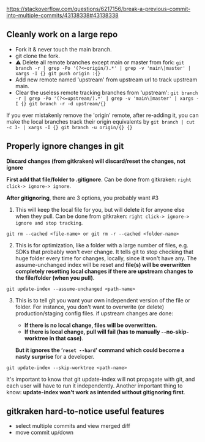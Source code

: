 https://stackoverflow.com/questions/6217156/break-a-previous-commit-into-multiple-commits/43138338#43138338

## Cleanly work on a large repo

- Fork it & never touch the main branch.
- git clone the fork.
- :warning: Delete all remote branches except main or master from fork: `git branch -r | grep -Po '(?<=origin/).*' | grep -v 'main\|master' | xargs -I {} git push origin :{}`
- Add new remote named 'upstream' from upstream url to track upstream main.
- Clear the useless remote tracking branches from 'upstream': `git branch -r | grep -Po '(?<=upstream/).*' | grep -v 'main\|master' | xargs -I {} git branch -r -d upstream/{}`

If you ever mistakenly remove the 'origin' remote, after re-adding it, you can make the local branches track their origin equivalents by `git branch | cut -c 3- | xargs -I {} git branch -u origin/{} {}`


## Properly ignore changes in git

**Discard changes (from gitkraken) will discard/reset the changes, not ignore**

**First add that file/folder to .gitignore**. Can be done from gitkraken: `right click-> ignore-> ignore`.

**After gitignoring**, there are 3 options, you probably want #3

1. This will keep the local file for you, but will delete it for anyone else when they pull. Can be done from gitkraken: `right click-> ignore-> ignore and stop tracking`.

```
git rm --cached <file-name> or git rm -r --cached <folder-name>
```

2. This is for optimization, like a folder with a large number of files, e.g. SDKs that probably won't ever change. It tells git to stop checking that huge folder every time for changes, locally, since it won't have any. The assume-unchanged index will be reset and **file(s) will be overwritten completely resetting local changes if there are upstream changes to the file/folder (when you pull)**.

```
git update-index --assume-unchanged <path-name>
```

3. This is to tell git you want your own independent version of the file or folder. For instance, you don't want to overwrite (or delete) production/staging config files. if upstream changes are done:
    - **If there is no local change, files will be overwritten.**
    - **If there is local change, pull will fail (has to manually --no-skip-worktree in that case)**.

    **But it ignores the ‘`reset --hard`' command which could become a nasty surprise** for a developer.

```
git update-index --skip-worktree <path-name>
```

It's important to know that git update-index will not propagate with git, and each user will have to run it independently. Another important thing to know: **update-index won't work as intended without gitignoring first**.

## gitkraken hard-to-notice useful features

- select multiple commits and view merged diff
- move commit up/down
